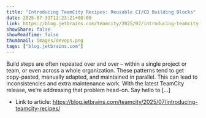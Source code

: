 ```yaml
---
title: "Introducing TeamCity Recipes: Reusable CI/CD Building Blocks"
date: 2025-07-31T12:23:21+00:00
link: https://blog.jetbrains.com/teamcity/2025/07/introducing-teamcity-recipes/
showShare: false
showReadTime: false
thumbnail: images/devops.png
tags: ["blog.jetbrains.com"]
---
```

Build steps are often repeated over and over – within a single project or team, or even across a whole organization. These patterns tend to get copy-pasted, manually adapted, and maintained in parallel. This can lead to inconsistencies and extra maintenance work. With the latest TeamCity release, we’re addressing that problem head-on. Say hello to […]

- Link to article: https://blog.jetbrains.com/teamcity/2025/07/introducing-teamcity-recipes/